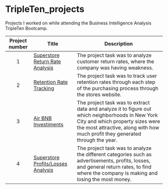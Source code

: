 # TripleTen_projects
Projects I worked on while attending the Business Intelligence Analysis TripleTen Bootcamp.


| Project number | Title | Description |
| :-----------: | ----------- |----------- |
| 1 | [Superstore Return Rate Analysis](https://public.tableau.com/shared/?:display_count=n&:origin=viz_share_link)| The project task was to analyze customer return rates, where the company was having weakness. |
| 2 | [Retention Rate Tracking](https://docs.google.com/spreadsheets/d/1047ilqVGGBofm4nHaksCrdyDQX-k7hY3IVrQAEqe4KA/edit?usp=sharing) | The project task was to track user retention rates through each step of the purchasing process through the stores website. |
| 3 | [Air BNB Investiments](https://docs.google.com/spreadsheets/d/1utBEOsNZseaXZBp6OcXMt6a_DMvKalYapg6E5YJJrUk/edit?usp=sharing)| The project task was to extract data and analyze it to figure out which neighborhoods in New York City and which property sizes were the most attractive, along with how much profit they generated through the year. |
| 4 | [Superstore Profits/Losses Analysis](https://public.tableau.com/views/GabrielCaroEsposito-Sprint4v2/ProfitReturnedCategory?:language=en-US&:sid=&:redirect=auth&:display_count=n&:origin=viz_share_link)| The project task was to analyze the different categories such as advertisements, profits, losses, and general return rates, to find where the company is making and losing the most money. |
